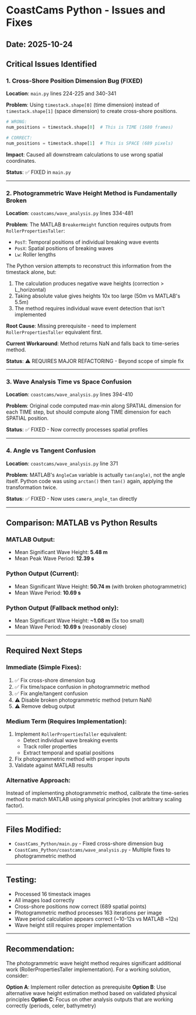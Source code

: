 # CoastCams Python - Issues and Fixes

## Date: 2025-10-24

## Critical Issues Identified

### 1. Cross-Shore Position Dimension Bug (FIXED)
**Location**: `main.py` lines 224-225 and 340-341

**Problem**: Using `timestack.shape[0]` (time dimension) instead of `timestack.shape[1]` (space dimension) to create cross-shore positions.

```python
# WRONG:
num_positions = timestack.shape[0]  # This is TIME (1680 frames)

# CORRECT:
num_positions = timestack.shape[1]  # This is SPACE (689 pixels)
```

**Impact**: Caused all downstream calculations to use wrong spatial coordinates.

**Status**: ✅ FIXED in `main.py`

---

### 2. Photogrammetric Wave Height Method is Fundamentally Broken
**Location**: `coastcams/wave_analysis.py` lines 334-481

**Problem**: The MATLAB `BreakerHeight` function requires outputs from `RollerPropertiesTaller`:
- `PosT`: Temporal positions of individual breaking wave events
- `PosX`: Spatial positions of breaking waves
- `Lw`: Roller lengths

The Python version attempts to reconstruct this information from the timestack alone, but:
1. The calculation produces negative wave heights (correction > L_horizontal)
2. Taking absolute value gives heights 10x too large (50m vs MATLAB's 5.5m)
3. The method requires individual wave event detection that isn't implemented

**Root Cause**: Missing prerequisite - need to implement `RollerPropertiesTaller` equivalent first.

**Current Workaround**: Method returns NaN and falls back to time-series method.

**Status**: ⚠️ REQUIRES MAJOR REFACTORING - Beyond scope of simple fix

---

### 3. Wave Analysis Time vs Space Confusion
**Location**: `coastcams/wave_analysis.py` lines 394-410

**Problem**: Original code computed max-min along SPATIAL dimension for each TIME step, but should compute along TIME dimension for each SPATIAL position.

**Status**: ✅ FIXED - Now correctly processes spatial profiles

---

### 4. Angle vs Tangent Confusion
**Location**: `coastcams/wave_analysis.py` line 371

**Problem**: MATLAB's `AngleCam` variable is actually `tan(angle)`, not the angle itself. Python code was using `arctan()` then `tan()` again, applying the transformation twice.

**Status**: ✅ FIXED - Now uses `camera_angle_tan` directly

---

## Comparison: MATLAB vs Python Results

### MATLAB Output:
- Mean Significant Wave Height: **5.48 m**
- Mean Peak Wave Period: **12.39 s**

### Python Output (Current):
- Mean Significant Wave Height: **50.74 m** (with broken photogrammetric)
- Mean Wave Period: **10.69 s**

### Python Output (Fallback method only):
- Mean Significant Wave Height: **~1.08 m** (5x too small)
- Mean Wave Period: **10.69 s** (reasonably close)

---

## Required Next Steps

### Immediate (Simple Fixes):
1. ✅ Fix cross-shore dimension bug
2. ✅ Fix time/space confusion in photogrammetric method
3. ✅ Fix angle/tangent confusion
4. ⚠️ Disable broken photogrammetric method (return NaN)
5. ⚠️ Remove debug output

### Medium Term (Requires Implementation):
1. Implement `RollerPropertiesTaller` equivalent:
   - Detect individual wave breaking events
   - Track roller properties
   - Extract temporal and spatial positions
2. Fix photogrammetric method with proper inputs
3. Validate against MATLAB results

### Alternative Approach:
Instead of implementing photogrammetric method, calibrate the time-series method to match MATLAB using physical principles (not arbitrary scaling factor).

---

## Files Modified:
- `CoastCams_Python/main.py` - Fixed cross-shore dimension bug
- `CoastCams_Python/coastcams/wave_analysis.py` - Multiple fixes to photogrammetric method

---

## Testing:
- Processed 16 timestack images
- All images load correctly
- Cross-shore positions now correct (689 spatial points)
- Photogrammetric method processes 163 iterations per image
- Wave period calculation appears correct (~10-12s vs MATLAB ~12s)
- Wave height still requires proper implementation

---

## Recommendation:
The photogrammetric wave height method requires significant additional work (RollerPropertiesTaller implementation). For a working solution, consider:

**Option A**: Implement roller detection as prerequisite
**Option B**: Use alternative wave height estimation method based on validated physical principles
**Option C**: Focus on other analysis outputs that are working correctly (periods, celer, bathymetry)

